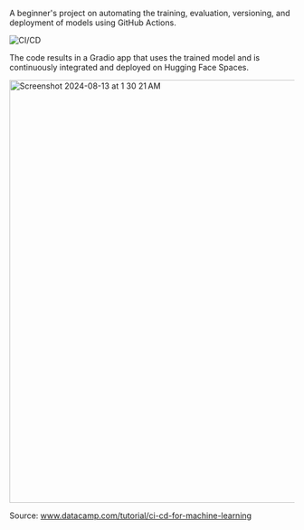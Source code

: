 A beginner's project on automating the training, evaluation, versioning, and deployment of models using GitHub Actions.

![CI/CD](https://images.datacamp.com/image/upload/v1708084412/image18_eba583bf37.png)


The code results in a Gradio app that uses the trained model and is continuously integrated and deployed on Hugging Face Spaces.

<img width="748" alt="Screenshot 2024-08-13 at 1 30 21 AM" src="https://github.com/user-attachments/assets/008d9371-fb88-4399-b4a5-9a8ee157b017">



Source: www.datacamp.com/tutorial/ci-cd-for-machine-learning
